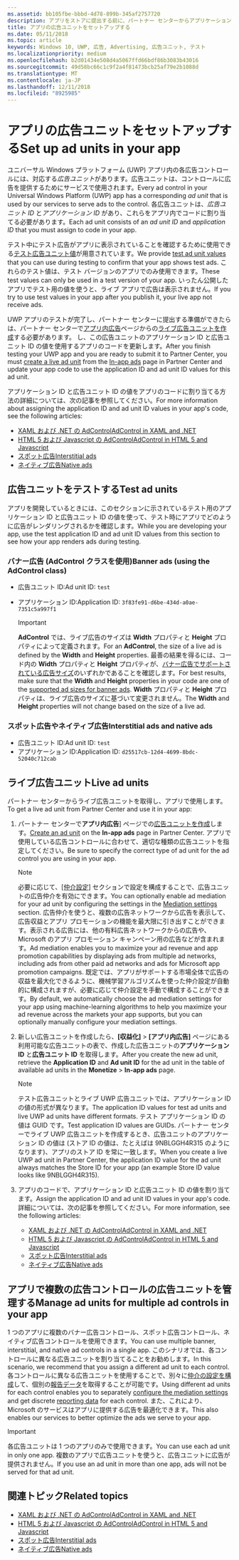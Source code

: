 ```yaml
---
ms.assetid: bb105fbe-bbbd-4d78-899b-345af2757720
description: アプリをストアに提出する前に、パートナー センターからアプリケーション ID と広告ユニット ID の値をアプリを追加する方法について説明します。
title: アプリの広告ユニットをセットアップする
ms.date: 05/11/2018
ms.topic: article
keywords: Windows 10, UWP, 広告, Advertising, 広告ユニット, テスト
ms.localizationpriority: medium
ms.openlocfilehash: b2d01434e508d4a5067ffd66bdf86b3083b43016
ms.sourcegitcommit: 49d58bc66c1c9f2a4f81473bcb25af79e2b1088d
ms.translationtype: MT
ms.contentlocale: ja-JP
ms.lasthandoff: 12/11/2018
ms.locfileid: "8925985"
---
```

# <a name="set-up-ad-units-in-your-app"></a><span data-ttu-id="ae50c-104">アプリの広告ユニットをセットアップする</span><span class="sxs-lookup"><span data-stu-id="ae50c-104">Set up ad units in your app</span></span>

<span data-ttu-id="ae50c-105">ユニバーサル Windows プラットフォーム (UWP) アプリ内の各広告コントロールには、対応する*広告ユニット*があります。広告ユニットは、コントロールに広告を提供するためにサービスで使用されます。</span><span class="sxs-lookup"><span data-stu-id="ae50c-105">Every ad control in your Universal Windows Platform (UWP) app has a corresponding *ad unit* that is used by our services to serve ads to the control.</span></span> <span data-ttu-id="ae50c-106">各広告ユニットは、*広告ユニット ID* と*アプリケーション ID* があり、これらをアプリ内でコードに割り当てる必要があります。</span><span class="sxs-lookup"><span data-stu-id="ae50c-106">Each ad unit consists of an *ad unit ID* and *application ID* that you must assign to code in your app.</span></span>

<span data-ttu-id="ae50c-107">テスト中にテスト広告がアプリに表示されていることを確認するために使用できる[テスト広告ユニット値](#test-ad-units)が用意されています。</span><span class="sxs-lookup"><span data-stu-id="ae50c-107">We provide [test ad unit values](#test-ad-units) that you can use during testing to confirm that your app shows test ads.</span></span> <span data-ttu-id="ae50c-108">これらのテスト値は、テスト バージョンのアプリでのみ使用できます。</span><span class="sxs-lookup"><span data-stu-id="ae50c-108">These test values can only be used in a test version of your app.</span></span> <span data-ttu-id="ae50c-109">いったん公開したアプリでテスト用の値を使うと、ライブ アプリで広告は表示されません。</span><span class="sxs-lookup"><span data-stu-id="ae50c-109">If you try to use test values in your app after you publish it, your live app not receive ads.</span></span>

<span data-ttu-id="ae50c-110">UWP アプリのテストが完了し、パートナー センターに提出する準備ができたらは、パートナー センターで[アプリ内広告](../publish/in-app-ads.md)ページからの[ライブ広告ユニットを作成](#live-ad-units)する必要があります。 し、この広告ユニットのアプリケーション ID と広告ユニット ID の値を使用するアプリのコードを更新します。</span><span class="sxs-lookup"><span data-stu-id="ae50c-110">After you finish testing your UWP app and you are ready to submit it to Partner Center, you must [create a live ad unit](#live-ad-units) from the [In-app ads](../publish/in-app-ads.md) page in Partner Center and update your app code to use the application ID and ad unit ID values for this ad unit.</span></span>

<span data-ttu-id="ae50c-111">アプリケーション ID と広告ユニット ID の値をアプリのコードに割り当てる方法の詳細については、次の記事を参照してください。</span><span class="sxs-lookup"><span data-stu-id="ae50c-111">For more information about assigning the application ID and ad unit ID values in your app's code, see the following articles:</span></span>
* [<span data-ttu-id="ae50c-112">XAML および .NET の AdControl</span><span class="sxs-lookup"><span data-stu-id="ae50c-112">AdControl in XAML and .NET</span></span>](adcontrol-in-xaml-and--net.md)
* [<span data-ttu-id="ae50c-113">HTML 5 および Javascript の AdControl</span><span class="sxs-lookup"><span data-stu-id="ae50c-113">AdControl in HTML 5 and Javascript</span></span>](adcontrol-in-html-5-and-javascript.md)
* [<span data-ttu-id="ae50c-114">スポット広告</span><span class="sxs-lookup"><span data-stu-id="ae50c-114">Interstitial ads</span></span>](../monetize/interstitial-ads.md)
* [<span data-ttu-id="ae50c-115">ネイティブ広告</span><span class="sxs-lookup"><span data-stu-id="ae50c-115">Native ads</span></span>](../monetize/native-ads.md)

<span id="test-ad-units" />

## <a name="test-ad-units"></a><span data-ttu-id="ae50c-116">広告ユニットをテストする</span><span class="sxs-lookup"><span data-stu-id="ae50c-116">Test ad units</span></span>

<span data-ttu-id="ae50c-117">アプリを開発しているときには、このセクションに示されているテスト用のアプリケーション ID と広告ユニット ID の値を使って、テスト時にアプリでどのように広告がレンダリングされるかを確認します。</span><span class="sxs-lookup"><span data-stu-id="ae50c-117">While you are developing your app, use the test application ID and ad unit ID values from this section to see how your app renders ads during testing.</span></span>

### <a name="banner-ads-using-the-adcontrol-class"></a><span data-ttu-id="ae50c-118">バナー広告 (AdControl クラスを使用)</span><span class="sxs-lookup"><span data-stu-id="ae50c-118">Banner ads (using the AdControl class)</span></span>

* <span data-ttu-id="ae50c-119">広告ユニット ID:</span><span class="sxs-lookup"><span data-stu-id="ae50c-119">Ad unit ID:</span></span> ```test```
* <span data-ttu-id="ae50c-120">アプリケーション ID:</span><span class="sxs-lookup"><span data-stu-id="ae50c-120">Application ID:</span></span>  ```3f83fe91-d6be-434d-a0ae-7351c5a997f1```

    > [!IMPORTANT]
    > <span data-ttu-id="ae50c-121">**AdControl** では、ライブ広告のサイズは **Width** プロパティと **Height** プロパティによって定義されます。</span><span class="sxs-lookup"><span data-stu-id="ae50c-121">For an **AdControl**, the size of a live ad is defined by the **Width** and **Height** properties.</span></span> <span data-ttu-id="ae50c-122">最善の結果を得るには、コード内の **Width** プロパティと **Height** プロパティが、[バナー広告でサポートされている広告サイズ](supported-ad-sizes-for-banner-ads.md)のいずれかであることを確認します。</span><span class="sxs-lookup"><span data-stu-id="ae50c-122">For best results, make sure that the **Width** and **Height** properties in your code are one of the [supported ad sizes for banner ads](supported-ad-sizes-for-banner-ads.md).</span></span> <span data-ttu-id="ae50c-123">**Width** プロパティと **Height** プロパティは、ライブ広告のサイズに基づいて変更されません。</span><span class="sxs-lookup"><span data-stu-id="ae50c-123">The **Width** and **Height** properties will not change based on the size of a live ad.</span></span>

### <a name="interstitial-ads-and-native-ads"></a><span data-ttu-id="ae50c-124">スポット広告やネイティブ広告</span><span class="sxs-lookup"><span data-stu-id="ae50c-124">Interstitial ads and native ads</span></span>

* <span data-ttu-id="ae50c-125">広告ユニット ID:</span><span class="sxs-lookup"><span data-stu-id="ae50c-125">Ad unit ID:</span></span> ```test```
* <span data-ttu-id="ae50c-126">アプリケーション ID:</span><span class="sxs-lookup"><span data-stu-id="ae50c-126">Application ID:</span></span>  ```d25517cb-12d4-4699-8bdc-52040c712cab```

<span id="live-ad-units" />

## <a name="live-ad-units"></a><span data-ttu-id="ae50c-127">ライブ広告ユニット</span><span class="sxs-lookup"><span data-stu-id="ae50c-127">Live ad units</span></span>

<span data-ttu-id="ae50c-128">パートナー センターからライブ広告ユニットを取得し、アプリで使用します。</span><span class="sxs-lookup"><span data-stu-id="ae50c-128">To get a live ad unit from Partner Center and use it in your app:</span></span>

1.  <span data-ttu-id="ae50c-129">パートナー センターで**アプリ内広告**] ページでの[広告ユニットを作成](../publish/in-app-ads.md#create-ad-unit)します。</span><span class="sxs-lookup"><span data-stu-id="ae50c-129">[Create an ad unit](../publish/in-app-ads.md#create-ad-unit) on the **In-app ads** page in Partner Center.</span></span> <span data-ttu-id="ae50c-130">アプリで使用している広告コントロールに合わせて、適切な種類の広告ユニットを指定してください。</span><span class="sxs-lookup"><span data-stu-id="ae50c-130">Be sure to specify the correct type of ad unit for the ad control you are using in your app.</span></span>
    > [!NOTE]
    > <span data-ttu-id="ae50c-131">必要に応じて、[[仲介設定]](../publish/in-app-ads.md#mediation) セクションで設定を構成することで、広告ユニットの広告仲介を有効にできます。</span><span class="sxs-lookup"><span data-stu-id="ae50c-131">You can optionally enable ad mediation for your ad unit by configuring the settings in the [Mediation settings](../publish/in-app-ads.md#mediation) section.</span></span> <span data-ttu-id="ae50c-132">広告仲介を使うと、複数の広告ネットワークから広告を表示して、広告収益とアプリ プロモーションの機能を最大限に引き出すことができます。表示される広告には、他の有料広告ネットワークからの広告や、Microsoft のアプリ プロモーション キャンペーン用の広告などが含まれます。</span><span class="sxs-lookup"><span data-stu-id="ae50c-132">Ad mediation enables you to maximize your ad revenue and app promotion capabilities by displaying ads from multiple ad networks, including ads from other paid ad networks and ads for Microsoft app promotion campaigns.</span></span> <span data-ttu-id="ae50c-133">既定では、アプリがサポートする市場全体で広告の収益を最大化できるように、機械学習アルゴリズムを使った仲介設定が自動的に構成されますが、必要に応じて仲介設定を手動で構成することができます。</span><span class="sxs-lookup"><span data-stu-id="ae50c-133">By default, we automatically choose the ad mediation settings for your app using machine-learning algorithms to help you maximize your ad revenue across the markets your app supports, but you can optionally manually configure your mediation settings.</span></span>

2.  <span data-ttu-id="ae50c-134">新しい広告ユニットを作成したら、**[収益化]** &gt; **[アプリ内広告]** ページにある利用可能な広告ユニットの表で、作成した広告ユニットの**アプリケーション ID** と**広告ユニット ID** を取得します。</span><span class="sxs-lookup"><span data-stu-id="ae50c-134">After you create the new ad unit, retrieve the **Application ID** and **Ad unit ID** for the ad unit in the table of available ad units in the **Monetize** &gt; **In-app ads** page.</span></span>
    > [!NOTE]
    > <span data-ttu-id="ae50c-135">テスト広告ユニットとライブ UWP 広告ユニットでは、アプリケーション ID の値の形式が異なります。</span><span class="sxs-lookup"><span data-stu-id="ae50c-135">The application ID values for test ad units and live UWP ad units have different formats.</span></span> <span data-ttu-id="ae50c-136">テスト アプリケーション ID の値は GUID です。</span><span class="sxs-lookup"><span data-stu-id="ae50c-136">Test application ID values are GUIDs.</span></span> <span data-ttu-id="ae50c-137">パートナー センターでライブ UWP 広告ユニットを作成するとき、広告ユニットのアプリケーション ID の値は (ストア ID の値は、たとえばは 9NBLGGH4R315 のようになります)、アプリのストア ID を常に一致します。</span><span class="sxs-lookup"><span data-stu-id="ae50c-137">When you create a live UWP ad unit in Partner Center, the application ID value for the ad unit always matches the Store ID for your app (an example Store ID value looks like 9NBLGGH4R315).</span></span>

3.  <span data-ttu-id="ae50c-138">アプリのコードで、アプリケーション ID と広告ユニット ID の値を割り当てます。</span><span class="sxs-lookup"><span data-stu-id="ae50c-138">Assign the application ID and ad unit ID values in your app's code.</span></span> <span data-ttu-id="ae50c-139">詳細については、次の記事を参照してください。</span><span class="sxs-lookup"><span data-stu-id="ae50c-139">For more information, see the following articles:</span></span>
    * [<span data-ttu-id="ae50c-140">XAML および .NET の AdControl</span><span class="sxs-lookup"><span data-stu-id="ae50c-140">AdControl in XAML and .NET</span></span>](adcontrol-in-xaml-and--net.md)
    * [<span data-ttu-id="ae50c-141">HTML 5 および Javascript の AdControl</span><span class="sxs-lookup"><span data-stu-id="ae50c-141">AdControl in HTML 5 and Javascript</span></span>](adcontrol-in-html-5-and-javascript.md)
    * [<span data-ttu-id="ae50c-142">スポット広告</span><span class="sxs-lookup"><span data-stu-id="ae50c-142">Interstitial ads</span></span>](../monetize/interstitial-ads.md)
    * [<span data-ttu-id="ae50c-143">ネイティブ広告</span><span class="sxs-lookup"><span data-stu-id="ae50c-143">Native ads</span></span>](../monetize/native-ads.md)

<span id="manage" />

## <a name="manage-ad-units-for-multiple-ad-controls-in-your-app"></a><span data-ttu-id="ae50c-144">アプリで複数の広告コントロールの広告ユニットを管理する</span><span class="sxs-lookup"><span data-stu-id="ae50c-144">Manage ad units for multiple ad controls in your app</span></span>

<span data-ttu-id="ae50c-145">1 つのアプリに複数のバナー広告コントロール、スポット広告コントロール、ネイティブ広告コントロールを使用できます。</span><span class="sxs-lookup"><span data-stu-id="ae50c-145">You can use multiple banner, interstitial, and native ad controls in a single app.</span></span> <span data-ttu-id="ae50c-146">このシナリオでは、各コントロールに異なる広告ユニットを割り当てることをお勧めします。</span><span class="sxs-lookup"><span data-stu-id="ae50c-146">In this scenario, we recommend that you assign a different ad unit to each control.</span></span> <span data-ttu-id="ae50c-147">各コントロールに異なる広告ユニットを使用することで、別々に[仲介の設定を構成](../publish/in-app-ads.md#mediation)して、個別の[報告データ](../publish/advertising-performance-report.md)を取得することが可能です。</span><span class="sxs-lookup"><span data-stu-id="ae50c-147">Using different ad units for each control enables you to separately [configure the mediation settings](../publish/in-app-ads.md#mediation) and get discrete [reporting data](../publish/advertising-performance-report.md) for each control.</span></span> <span data-ttu-id="ae50c-148">また、これにより、Microsoft のサービスはアプリに提供する広告を最適化できます。</span><span class="sxs-lookup"><span data-stu-id="ae50c-148">This also enables our services to better optimize the ads we serve to your app.</span></span>

> [!IMPORTANT]
> <span data-ttu-id="ae50c-149">各広告ユニットは 1 つのアプリのみで使用できます。</span><span class="sxs-lookup"><span data-stu-id="ae50c-149">You can use each ad unit in only one app.</span></span> <span data-ttu-id="ae50c-150">複数のアプリで広告ユニットを使うと、広告ユニットに広告が提供されません。</span><span class="sxs-lookup"><span data-stu-id="ae50c-150">If you use an ad unit in more than one app, ads will not be served for that ad unit.</span></span>

## <a name="related-topics"></a><span data-ttu-id="ae50c-151">関連トピック</span><span class="sxs-lookup"><span data-stu-id="ae50c-151">Related topics</span></span>

* [<span data-ttu-id="ae50c-152">XAML および .NET の AdControl</span><span class="sxs-lookup"><span data-stu-id="ae50c-152">AdControl in XAML and .NET</span></span>](adcontrol-in-xaml-and--net.md)
* [<span data-ttu-id="ae50c-153">HTML 5 および Javascript の AdControl</span><span class="sxs-lookup"><span data-stu-id="ae50c-153">AdControl in HTML 5 and Javascript</span></span>](adcontrol-in-html-5-and-javascript.md)
* [<span data-ttu-id="ae50c-154">スポット広告</span><span class="sxs-lookup"><span data-stu-id="ae50c-154">Interstitial ads</span></span>](interstitial-ads.md)
* [<span data-ttu-id="ae50c-155">ネイティブ広告</span><span class="sxs-lookup"><span data-stu-id="ae50c-155">Native ads</span></span>](native-ads.md)


 

 
